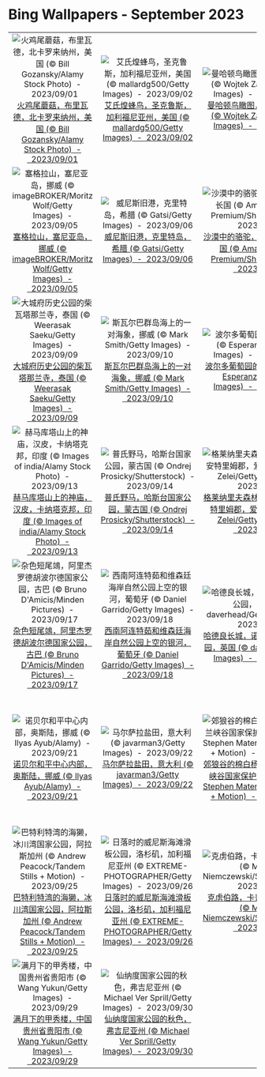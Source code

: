 # Bing Wallpapers - September 2023

| | | | |
|:-------------------------:|:-------------------------:|:-------------------------:|:-------------------------:|
| ![火鸡尾蘑菇，布里瓦德，北卡罗来纳州，美国 (© Bill Gozansky/Alamy Stock Photo)  -  2023/09/01](https://cn.bing.com/th?id=OHR.TurkeyTailMush_ZH-CN9683744281_UHD.jpg&w=480)[火鸡尾蘑菇，布里瓦德，北卡罗来纳州，美国 (© Bill Gozansky/Alamy Stock Photo)  -  2023/09/01](https://cn.bing.com/th?id=OHR.TurkeyTailMush_ZH-CN9683744281_UHD.jpg) | ![艾氏煌蜂鸟，圣克鲁斯，加利福尼亚州，美国 (© mallardg500/Getty Images)  -  2023/09/02](https://cn.bing.com/th?id=OHR.TinyHummer_ZH-CN9853929957_UHD.jpg&w=480)[艾氏煌蜂鸟，圣克鲁斯，加利福尼亚州，美国 (© mallardg500/Getty Images)  -  2023/09/02](https://cn.bing.com/th?id=OHR.TinyHummer_ZH-CN9853929957_UHD.jpg) | ![曼哈顿鸟瞰图，纽约市，美国 (© Wojtek Zagorski/Getty Images)  -  2023/09/03](https://cn.bing.com/th?id=OHR.ManhattanAerial_ZH-CN0036686873_UHD.jpg&w=480)[曼哈顿鸟瞰图，纽约市，美国 (© Wojtek Zagorski/Getty Images)  -  2023/09/03](https://cn.bing.com/th?id=OHR.ManhattanAerial_ZH-CN0036686873_UHD.jpg) | ![布尔日的沼泽，法国 (© Tuul & Bruno Morandi/Getty Images)  -  2023/09/04](https://cn.bing.com/th?id=OHR.BourgesMarsh_ZH-CN0505354655_UHD.jpg&w=480)[布尔日的沼泽，法国 (© Tuul & Bruno Morandi/Getty Images)  -  2023/09/04](https://cn.bing.com/th?id=OHR.BourgesMarsh_ZH-CN0505354655_UHD.jpg) |
| ![塞格拉山，塞尼亚岛，挪威 (© imageBROKER/Moritz Wolf/Getty Images)  -  2023/09/05](https://cn.bing.com/th?id=OHR.MountSegla_ZH-CN0758615745_UHD.jpg&w=480)[塞格拉山，塞尼亚岛，挪威 (© imageBROKER/Moritz Wolf/Getty Images)  -  2023/09/05](https://cn.bing.com/th?id=OHR.MountSegla_ZH-CN0758615745_UHD.jpg) | ![威尼斯旧港，克里特岛，希腊 (© Gatsi/Getty Images)  -  2023/09/06](https://cn.bing.com/th?id=OHR.CreteHarbor_ZH-CN0937533372_UHD.jpg&w=480)[威尼斯旧港，克里特岛，希腊 (© Gatsi/Getty Images)  -  2023/09/06](https://cn.bing.com/th?id=OHR.CreteHarbor_ZH-CN0937533372_UHD.jpg) | ![沙漠中的骆驼，阿拉伯联合酋长国 (© Amazing Aerial Premium/Shutterstock)  -  2023/09/07](https://cn.bing.com/th?id=OHR.CamelsAbove_ZH-CN1389810021_UHD.jpg&w=480)[沙漠中的骆驼，阿拉伯联合酋长国 (© Amazing Aerial Premium/Shutterstock)  -  2023/09/07](https://cn.bing.com/th?id=OHR.CamelsAbove_ZH-CN1389810021_UHD.jpg) | ![巴斯圆形广场，萨默塞特 ，英国 (© Gavin Hellier/Getty Images)  -  2023/09/08](https://cn.bing.com/th?id=OHR.BathCircus_ZH-CN5796600786_UHD.jpg&w=480)[巴斯圆形广场，萨默塞特 ，英国 (© Gavin Hellier/Getty Images)  -  2023/09/08](https://cn.bing.com/th?id=OHR.BathCircus_ZH-CN5796600786_UHD.jpg) |
| ![大城府历史公园的柴瓦塔那兰寺，泰国 (© Weerasak Saeku/Getty Images)  -  2023/09/09](https://cn.bing.com/th?id=OHR.AyutthayaTemple_ZH-CN5996587937_UHD.jpg&w=480)[大城府历史公园的柴瓦塔那兰寺，泰国 (© Weerasak Saeku/Getty Images)  -  2023/09/09](https://cn.bing.com/th?id=OHR.AyutthayaTemple_ZH-CN5996587937_UHD.jpg) | ![斯瓦尔巴群岛海上的一对海象，挪威 (© Mark Smith/Getty Images)  -  2023/09/10](https://cn.bing.com/th?id=OHR.WalrusSvalbard_ZH-CN6343458320_UHD.jpg&w=480)[斯瓦尔巴群岛海上的一对海象，挪威 (© Mark Smith/Getty Images)  -  2023/09/10](https://cn.bing.com/th?id=OHR.WalrusSvalbard_ZH-CN6343458320_UHD.jpg) | ![波尔多葡萄园的日出，法国 (© Esperanza33/Getty Images)  -  2023/09/11](https://cn.bing.com/th?id=OHR.MarathonMedoc_ZH-CN6649798028_UHD.jpg&w=480)[波尔多葡萄园的日出，法国 (© Esperanza33/Getty Images)  -  2023/09/11](https://cn.bing.com/th?id=OHR.MarathonMedoc_ZH-CN6649798028_UHD.jpg) | ![北海日落，诺德多夫，德国 (© Frederick Doerschem/Getty Images)  -  2023/09/12](https://cn.bing.com/th?id=OHR.NorthSeaStairs_ZH-CN7044471948_UHD.jpg&w=480)[北海日落，诺德多夫，德国 (© Frederick Doerschem/Getty Images)  -  2023/09/12](https://cn.bing.com/th?id=OHR.NorthSeaStairs_ZH-CN7044471948_UHD.jpg) |
| ![赫马库塔山上的神庙，汉皮，卡纳塔克邦，印度 (© Images of india/Alamy Stock Photo)  -  2023/09/13](https://cn.bing.com/th?id=OHR.HemakutaHill_ZH-CN7438439036_UHD.jpg&w=480)[赫马库塔山上的神庙，汉皮，卡纳塔克邦，印度 (© Images of india/Alamy Stock Photo)  -  2023/09/13](https://cn.bing.com/th?id=OHR.HemakutaHill_ZH-CN7438439036_UHD.jpg) | ![普氏野马，哈斯台国家公园，蒙古国 (© Ondrej Prosicky/Shutterstock)  -  2023/09/14](https://cn.bing.com/th?id=OHR.MongoliaHorses_ZH-CN7660582867_UHD.jpg&w=480)[普氏野马，哈斯台国家公园，蒙古国 (© Ondrej Prosicky/Shutterstock)  -  2023/09/14](https://cn.bing.com/th?id=OHR.MongoliaHorses_ZH-CN7660582867_UHD.jpg) | ![格莱纳里夫森林公园的日落，安特里姆郡，爱尔兰 (© Peter Zelei/Getty Images)  -  2023/09/15](https://cn.bing.com/th?id=OHR.GlenariffForest_ZH-CN7874768337_UHD.jpg&w=480)[格莱纳里夫森林公园的日落，安特里姆郡，爱尔兰 (© Peter Zelei/Getty Images)  -  2023/09/15](https://cn.bing.com/th?id=OHR.GlenariffForest_ZH-CN7874768337_UHD.jpg) | ![施布吕根山口，格劳宾登州，瑞士 (© Roberto Moiola/Getty Images)  -  2023/09/16](https://cn.bing.com/th?id=OHR.SplugenPass_ZH-CN8347591461_UHD.jpg&w=480)[施布吕根山口，格劳宾登州，瑞士 (© Roberto Moiola/Getty Images)  -  2023/09/16](https://cn.bing.com/th?id=OHR.SplugenPass_ZH-CN8347591461_UHD.jpg) |
| ![杂色短尾鴗，阿里杰罗德胡波尔德国家公园，古巴 (© Bruno D'Amicis/Minden Pictures)  -  2023/09/17](https://cn.bing.com/th?id=OHR.CubanTody_ZH-CN8656368705_UHD.jpg&w=480)[杂色短尾鴗，阿里杰罗德胡波尔德国家公园，古巴 (© Bruno D'Amicis/Minden Pictures)  -  2023/09/17](https://cn.bing.com/th?id=OHR.CubanTody_ZH-CN8656368705_UHD.jpg) | ![西南阿连特茹和维森廷海岸自然公园上空的银河，葡萄牙 (© Daniel Garrido/Getty Images)  -  2023/09/18](https://cn.bing.com/th?id=OHR.MilkyWayPortugal_ZH-CN8878883229_UHD.jpg&w=480)[西南阿连特茹和维森廷海岸自然公园上空的银河，葡萄牙 (© Daniel Garrido/Getty Images)  -  2023/09/18](https://cn.bing.com/th?id=OHR.MilkyWayPortugal_ZH-CN8878883229_UHD.jpg) | ![哈德良长城，诺森伯兰郡国家公园，英国 (© daverhead/Getty Images)  -  2023/09/19](https://cn.bing.com/th?id=OHR.HadriansWallUK_ZH-CN9203571422_UHD.jpg&w=480)[哈德良长城，诺森伯兰郡国家公园，英国 (© daverhead/Getty Images)  -  2023/09/19](https://cn.bing.com/th?id=OHR.HadriansWallUK_ZH-CN9203571422_UHD.jpg) | ![罗马风格的渡槽，阿卡迪亚公园，波兰 (© PATSTOCK/Getty Images)  -  2023/09/20](https://cn.bing.com/th?id=OHR.ArkadiaPark_ZH-CN9501056317_UHD.jpg&w=480)[罗马风格的渡槽，阿卡迪亚公园，波兰 (© PATSTOCK/Getty Images)  -  2023/09/20](https://cn.bing.com/th?id=OHR.ArkadiaPark_ZH-CN9501056317_UHD.jpg) |
| ![诺贝尔和平中心内部，奥斯陆，挪威 (© Ilyas Ayub/Alamy)  -  2023/09/21](https://cn.bing.com/th?id=OHR.NobelNorway_ZH-CN9824054026_UHD.jpg&w=480)[诺贝尔和平中心内部，奥斯陆，挪威 (© Ilyas Ayub/Alamy)  -  2023/09/21](https://cn.bing.com/th?id=OHR.NobelNorway_ZH-CN9824054026_UHD.jpg) | ![马尔萨拉盐田，意大利 (© javarman3/Getty Images)  -  2023/09/22](https://cn.bing.com/th?id=OHR.MarsalaSalt_ZH-CN4943158328_UHD.jpg&w=480)[马尔萨拉盐田，意大利 (© javarman3/Getty Images)  -  2023/09/22](https://cn.bing.com/th?id=OHR.MarsalaSalt_ZH-CN4943158328_UHD.jpg) | ![郊狼谷的棉白杨和红砂岩，格兰峡谷国家保护区，犹他州 (© Stephen Matera/Tandem Stills + Motion)  -  2023/09/23](https://cn.bing.com/th?id=OHR.CottonwoodCanyon_ZH-CN5293620973_UHD.jpg&w=480)[郊狼谷的棉白杨和红砂岩，格兰峡谷国家保护区，犹他州 (© Stephen Matera/Tandem Stills + Motion)  -  2023/09/23](https://cn.bing.com/th?id=OHR.CottonwoodCanyon_ZH-CN5293620973_UHD.jpg) | ![罗布森山附近的弗雷泽河，大不列颠哥伦比亚省，加拿大 (© phototropic/Getty Images)  -  2023/09/24](https://cn.bing.com/th?id=OHR.FraserRiverBC_ZH-CN5743867197_UHD.jpg&w=480)[罗布森山附近的弗雷泽河，大不列颠哥伦比亚省，加拿大 (© phototropic/Getty Images)  -  2023/09/24](https://cn.bing.com/th?id=OHR.FraserRiverBC_ZH-CN5743867197_UHD.jpg) |
| ![巴特利特湾的海獭，冰川湾国家公园，阿拉斯加州 (© Andrew Peacock/Tandem Stills + Motion)  -  2023/09/25](https://cn.bing.com/th?id=OHR.GlacierBayOtter_ZH-CN6065209551_UHD.jpg&w=480)[巴特利特湾的海獭，冰川湾国家公园，阿拉斯加州 (© Andrew Peacock/Tandem Stills + Motion)  -  2023/09/25](https://cn.bing.com/th?id=OHR.GlacierBayOtter_ZH-CN6065209551_UHD.jpg) | ![日落时的威尼斯海滩滑板公园，洛杉矶，加利福尼亚州 (© EXTREME-PHOTOGRAPHER/Getty Images)  -  2023/09/26](https://cn.bing.com/th?id=OHR.VeniceSkatePark_ZH-CN6295228801_UHD.jpg&w=480)[日落时的威尼斯海滩滑板公园，洛杉矶，加利福尼亚州 (© EXTREME-PHOTOGRAPHER/Getty Images)  -  2023/09/26](https://cn.bing.com/th?id=OHR.VeniceSkatePark_ZH-CN6295228801_UHD.jpg) | ![克虏伯路，卡普里岛，意大利 (© Mikolaj Niemczewski/Shutterstock)  -  2023/09/27](https://cn.bing.com/th?id=OHR.CapriKrupp_ZH-CN6893334288_UHD.jpg&w=480)[克虏伯路，卡普里岛，意大利 (© Mikolaj Niemczewski/Shutterstock)  -  2023/09/27](https://cn.bing.com/th?id=OHR.CapriKrupp_ZH-CN6893334288_UHD.jpg) | ![泰国商业港口附近的集装箱船 (© Suriyapong Thongsawang/Getty Images)  -  2023/09/28](https://cn.bing.com/th?id=OHR.MaritimeDay_ZH-CN7073219075_UHD.jpg&w=480)[泰国商业港口附近的集装箱船 (© Suriyapong Thongsawang/Getty Images)  -  2023/09/28](https://cn.bing.com/th?id=OHR.MaritimeDay_ZH-CN7073219075_UHD.jpg) |
| ![满月下的甲秀楼，中国贵州省贵阳市 (© Wang Yukun/Getty Images)  -  2023/09/29](https://cn.bing.com/th?id=OHR.GuiyangMoon_ZH-CN7497119092_UHD.jpg&w=480)[满月下的甲秀楼，中国贵州省贵阳市 (© Wang Yukun/Getty Images)  -  2023/09/29](https://cn.bing.com/th?id=OHR.GuiyangMoon_ZH-CN7497119092_UHD.jpg) | ![仙纳度国家公园的秋色，弗吉尼亚州 (© Michael Ver Sprill/Getty Images)  -  2023/09/30](https://cn.bing.com/th?id=OHR.ShenandoahFoliage_ZH-CN9885452713_UHD.jpg&w=480)[仙纳度国家公园的秋色，弗吉尼亚州 (© Michael Ver Sprill/Getty Images)  -  2023/09/30](https://cn.bing.com/th?id=OHR.ShenandoahFoliage_ZH-CN9885452713_UHD.jpg) |  |  |
